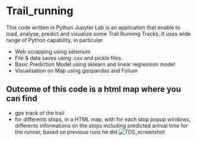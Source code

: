 # Trail_running
This code written in Python Jupyter Lab is an application that enable to load, analyse, predict and visualize some Trail Running Tracks.
It uses wide range of Python capability, in particular
  * Web scrapping using selenium
  * File & data saves using .csv and pickle files
  * Basic Prediction Model using sklearn and linear regression model
  * Visualisation on Map using geopandas and Folium

## Outcome of this code is a html map where you can find
 * gpx track of the trail
 * for differents stops, in a HTML map, with for each stop popup windows, differents informations on the stops including predicted arrival time for the runner, based on previous runs he did
![TDS_screenshot](https://user-images.githubusercontent.com/105541734/236782596-4fd373da-61be-4fcc-84c1-777148361022.jpg)

